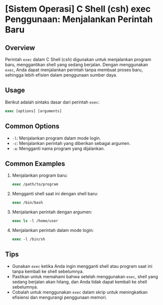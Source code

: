 # [Sistem Operasi] C Shell (csh) exec Penggunaan: Menjalankan Perintah Baru

## Overview
Perintah `exec` dalam C Shell (csh) digunakan untuk menjalankan program baru, menggantikan shell yang sedang berjalan. Dengan menggunakan `exec`, Anda dapat menjalankan perintah tanpa membuat proses baru, sehingga lebih efisien dalam penggunaan sumber daya.

## Usage
Berikut adalah sintaks dasar dari perintah `exec`:

```csh
exec [options] [arguments]
```

## Common Options
- `-l`: Menjalankan program dalam mode login.
- `-c`: Menjalankan perintah yang diberikan sebagai argumen.
- `-a`: Mengganti nama program yang dijalankan.

## Common Examples

1. Menjalankan program baru:
   ```csh
   exec /path/to/program
   ```

2. Mengganti shell saat ini dengan shell baru:
   ```csh
   exec /bin/bash
   ```

3. Menjalankan perintah dengan argumen:
   ```csh
   exec ls -l /home/user
   ```

4. Menjalankan perintah dalam mode login:
   ```csh
   exec -l /bin/sh
   ```

## Tips
- Gunakan `exec` ketika Anda ingin mengganti shell atau program saat ini tanpa kembali ke shell sebelumnya.
- Pastikan untuk memahami bahwa setelah menggunakan `exec`, shell yang sedang berjalan akan hilang, dan Anda tidak dapat kembali ke shell sebelumnya.
- Cobalah untuk menggunakan `exec` dalam skrip untuk meningkatkan efisiensi dan mengurangi penggunaan memori.